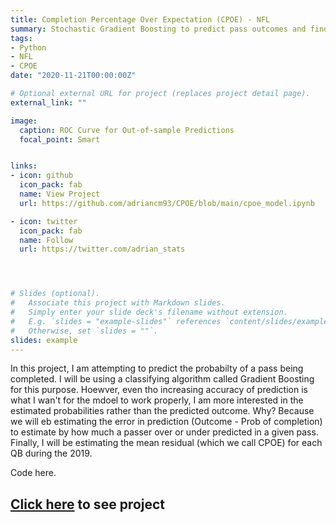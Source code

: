```yaml
---
title: Completion Percentage Over Expectation (CPOE) - NFL
summary: Stochastic Gradient Boosting to predict pass outcomes and find completion probability. NFL Analytics..
tags:
- Python
- NFL
- CPOE
date: "2020-11-21T00:00:00Z"

# Optional external URL for project (replaces project detail page).
external_link: ""

image:
  caption: ROC Curve for Out-of-sample Predictions
  focal_point: Smart


links:
- icon: github
  icon_pack: fab
  name: View Project
  url: https://github.com/adriancm93/CPOE/blob/main/cpoe_model.ipynb

- icon: twitter
  icon_pack: fab
  name: Follow
  url: https://twitter.com/adrian_stats




# Slides (optional).
#   Associate this project with Markdown slides.
#   Simply enter your slide deck's filename without extension.
#   E.g. `slides = "example-slides"` references `content/slides/example-slides.md`.
#   Otherwise, set `slides = ""`.
slides: example
---
```

In this project, I am attempting to predict the probabilty of a pass being completed. I will be using a classifying algorithm called Gradient Boosting for this purpose. Hoewver, even tho increasing accuracy of prediction is what I wan't for the mdoel to work properly, I am more interested in the estimated probabilities rather than the predicted outcome. Why? Because we will eb estimating the error in prediction (Outcome - Prob of completion) to estimate by how much a passer over or under predicted in a given pass. Finally, I will be estimating the mean residual (which we call CPOE) for each QB during the 2019.

Code here.

## **[Click here](https://github.com/adriancm93/CPOE/blob/main/cpoe_model.ipynb) to see project**
